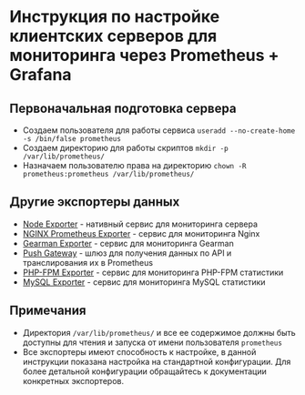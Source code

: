 # Инструкция по настройке клиентских серверов для мониторинга через Prometheus + Grafana

## Первоначальная подготовка сервера
* Создаем пользователя для работы сервиса `useradd --no-create-home -s /bin/false prometheus`
* Создаем директорию для работы скриптов `mkdir -p /var/lib/prometheus/`
* Назначаем пользователю права на директорию `chown -R prometheus:prometheus /var/lib/prometheus/`

## Другие экспортеры данных
* [Node Exporter](https://github.com/shidenko97/prometheus-client-instruction/blob/master/node_exporter/README.md) - нативный сервис для мониторинга сервера
* [NGINX Prometheus Exporter](https://github.com/shidenko97/prometheus-client-instruction/blob/master/nginx_prometheus_exporter/README.md) - сервис для мониторинга Nginx
* [Gearman Exporter](https://github.com/shidenko97/prometheus-client-instruction/blob/master/gearman_exporter/README.md) - сервис для мониторинга Gearman
* [Push Gateway](https://github.com/shidenko97/prometheus-client-instruction/blob/master/push_gateway/README.md) - шлюз для получения данных по API и транслирования их в Prometheus
* [PHP-FPM Exporter](https://github.com/shidenko97/prometheus-client-instruction/blob/master/php_fpm_exporter/README.md) - сервис для мониторинга PHP-FPM статистики
* [MySQL Exporter](https://github.com/shidenko97/prometheus-client-instruction/blob/master/mysql_exporter/README.md) - сервис для мониторинга MySQL статистики

## Примечания
* Директория `/var/lib/prometheus/` и все ее содержимое должны быть доступны для чтения и запуска от имени пользователя `prometheus`
* Все экспортеры имеют способность к настройке, в данной инструкции показана настройка на стандартной конфигурации. Для более детальной конфигурации обращайтесь к документации конкретных экспортеров.

